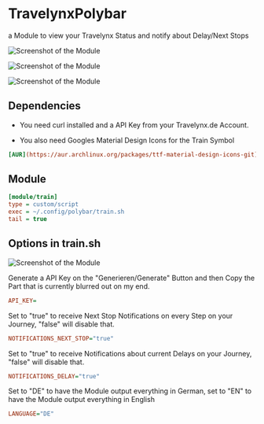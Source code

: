 # TravelynxPolybar
a Module to view your Travelynx Status and notify about Delay/Next Stops


![Screenshot of the Module](https://github.com/thisjade/TravelynxPolybar/blob/a23dded24a06bc404cd4cc1612f4d148e369ce99/checked_in.png "Screenshot")


![Screenshot of the Module](https://github.com/thisjade/TravelynxPolybar/blob/a23dded24a06bc404cd4cc1612f4d148e369ce99/not_checked_in.png "Screenshot")


![Screenshot of the Module](https://github.com/thisjade/TravelynxPolybar/blob/a23dded24a06bc404cd4cc1612f4d148e369ce99/delay_notification.png "Screenshot")


## Dependencies

* You need curl installed and a API Key from your Travelynx.de Account.

* You also need Googles Material Design Icons for the Train Symbol

```ini
[AUR](https://aur.archlinux.org/packages/ttf-material-design-icons-git)
```

## Module

```ini
[module/train]
type = custom/script
exec = ~/.config/polybar/train.sh
tail = true
```

## Options in train.sh

![Screenshot of the Module](https://github.com/thisjade/TravelynxPolybar/blob/8d8d950e8b6b1cdb807aebd3549ccb4b88596d8d/travelynx_needed_things.png "Screenshot")

Generate a API Key on the "Generieren/Generate" Button and then Copy the Part that is currently blurred out on my end.

```ini
API_KEY=
```
Set to "true" to receive Next Stop Notifications on every Step on your Journey, "false" will disable that.

```ini
NOTIFICATIONS_NEXT_STOP="true"
```

Set to "true" to receive Notifications about current Delays on your Journey, "false" will disable that.

```ini
NOTIFICATIONS_DELAY="true"
```

Set to "DE" to have the Module output everything in German, set to "EN" to have the Module output everything in English

```ini
LANGUAGE="DE"
```
